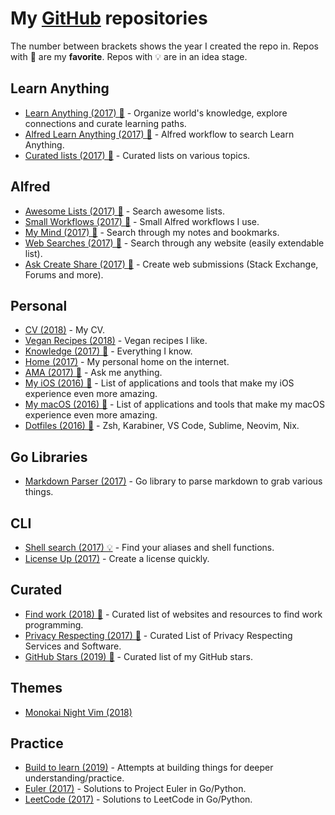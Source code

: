 # My [GitHub](https://github.com/nikitavoloboev) repositories

The number between brackets shows the year I created the repo in. Repos with 🌟 are my **favorite**. Repos with 💡 are in an idea stage.

## Learn Anything

- [Learn Anything (2017) 🌟](https://github.com/learn-anything/learn-anything) - Organize world's knowledge, explore connections and curate learning paths.
- [Alfred Learn Anything (2017) 🌟](https://github.com/nikitavoloboev/alfred-learn-anything) - Alfred workflow to search Learn Anything.
- [Curated lists (2017) 🌟](https://github.com/learn-anything/curated-lists) - Curated lists on various topics.

## Alfred

- [Awesome Lists (2017) 🌟](https://github.com/nikitavoloboev/alfred-awesome-lists) - Search awesome lists.
- [Small Workflows (2017) 🌟](https://github.com/nikitavoloboev/small-workflows) - Small Alfred workflows I use.
- [My Mind (2017) 🌟](https://github.com/nikitavoloboev/alfred-my-mind) - Search through my notes and bookmarks.
- [Web Searches (2017) 🌟](https://github.com/nikitavoloboev/alfred-web-searches) - Search through any website (easily extendable list).
- [Ask Create Share (2017) 🌟](https://github.com/nikitavoloboev/alfred-ask-create-share) - Create web submissions (Stack Exchange, Forums and more).

## Personal

- [CV (2018)](https://github.com/nikitavoloboev/cv) - My CV.
- [Vegan Recipes (2018)](https://github.com/nikitavoloboev/vegan-recipes) - Vegan recipes I like.
- [Knowledge (2017) 🌟](https://github.com/nikitavoloboev/knowledge) - Everything I know.
- [Home (2017)](https://github.com/nikitavoloboev/nikitavoloboev.xyz) - My personal home on the internet.
- [AMA (2017) 🌟](https://github.com/nikitavoloboev/ama) - Ask me anything.
- [My iOS (2016) 🌟](https://github.com/nikitavoloboev/my-ios) - List of applications and tools that make my iOS experience even more amazing.
- [My macOS (2016) 🌟](https://github.com/nikitavoloboev/my-mac-os) - List of applications and tools that make my macOS experience even more amazing.
- [Dotfiles (2016) 🌟](https://github.com/nikitavoloboev/dotfiles) - Zsh, Karabiner, VS Code, Sublime, Neovim, Nix.

## Go Libraries

- [Markdown Parser (2017)](https://github.com/nikitavoloboev/markdown-parser) - Go library to parse markdown to grab various things.

## CLI

- [Shell search (2017) 💡](https://github.com/nikitavoloboev/shell-search) - Find your aliases and shell functions.
- [License Up (2017)](https://github.com/nikitavoloboev/license-up) - Create a license quickly.

## Curated

- [Find work (2018) 🌟](https://github.com/nikitavoloboev/find-work#readme) - Curated list of websites and resources to find work programming.
- [Privacy Respecting (2017) 🌟](https://github.com/nikitavoloboev/privacy-respecting#readme) - Curated List of Privacy Respecting Services and Software.
- [GitHub Stars (2019) 🌟](https://github.com/nikitavoloboev/github-stars#readme) - Curated list of my GitHub stars.

## Themes

- [Monokai Night Vim (2018)](https://github.com/nikitavoloboev/vim-monokai-night)

## Practice

- [Build to learn (2019)](https://github.com/nikitavoloboev/build-to-learn) - Attempts at building things for deeper understanding/practice.
- [Euler (2017)](https://github.com/nikitavoloboev/euler) - Solutions to Project Euler in Go/Python.
- [LeetCode (2017)](https://github.com/nikitavoloboev/leetcode) - Solutions to LeetCode in Go/Python.
